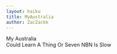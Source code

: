```yaml
---
layout: haiku
title: MyAustralia
author: ZacZackk
---
```


My Australia  
Could Learn A Thing Or Seven
NBN Is Slow
